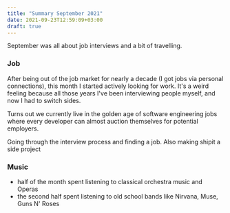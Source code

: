 ```yaml
---
title: "Summary September 2021"
date: 2021-09-23T12:59:09+03:00
draft: true
---
```

September was all about job interviews and a bit of travelling.

### Job

After being out of the job market for nearly a decade (I got jobs via personal connections), this month I started
actively looking for work. It's a weird feeling because all those years I've been interviewing people myself, and
now I had to switch sides.

Turns out we currently live in the golden age of software engineering jobs where every developer can almost auction
themselves for potential employers.

Going through the interview process and finding a job. Also making shipit a side project

### Music

- half of the month spent listening to classical orchestra music and Operas
- the second half spent listening to old school bands like Nirvana, Muse, Guns N' Roses

